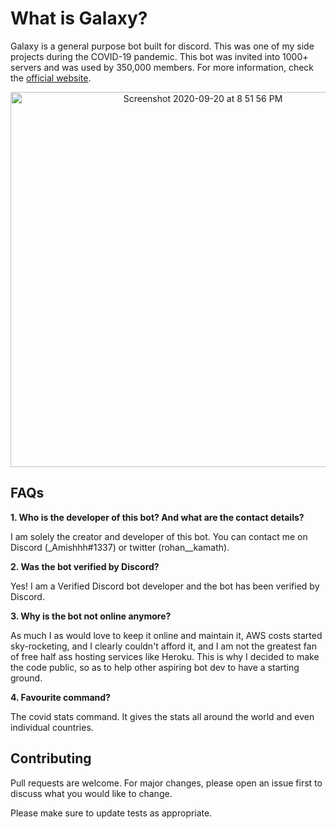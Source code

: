 # What is Galaxy?

Galaxy is a general purpose bot built for discord. This was one of my side projects during the COVID-19 pandemic. This bot was invited into 1000+ servers and was used by 350,000 members. For more information, check the [official website](https://www.galaxybot.xyz/).


<p align="center">
  <img width="600" alt="Screenshot 2020-09-20 at 8 51 56 PM" src="https://user-images.githubusercontent.com/54464330/94891566-0c259480-04a0-11eb-871d-2bbeecbc84d1.png">
</p>

## FAQs

**1. Who is the developer of this bot? And what are the contact details?**

I am solely the creator and developer of this bot. You can contact me on Discord (_Amishhh#1337) or twitter (rohan__kamath).

**2. Was the bot verified by Discord?**

Yes! I am a Verified Discord bot developer and the bot has been verified by Discord. 

**3. Why is the bot not online anymore?**

As much I as would love to keep it online and maintain it, AWS costs started sky-rocketing, and I clearly couldn't afford it, and I am not the greatest fan of free half ass hosting services like Heroku. This is why I decided to make the code public, so as to help other aspiring bot dev to have a starting ground. 

**4. Favourite command?**

The covid stats command. It gives the stats all around the world and even individual countries.

## Contributing

Pull requests are welcome. For major changes, please open an issue first to discuss what you would like to change.

Please make sure to update tests as appropriate.




